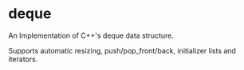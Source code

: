 # deque

An Implementation of C++'s deque data structure.

Supports automatic resizing, push/pop_front/back, initializer lists and iterators.
